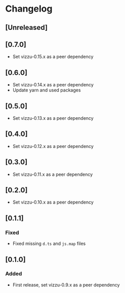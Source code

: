 # Changelog

## [Unreleased]

## [0.7.0]

-   Set vizzu-0.15.x as a peer dependency

## [0.6.0]

-   Set vizzu-0.14.x as a peer dependency
-   Update yarn and used packages

## [0.5.0]

-   Set vizzu-0.13.x as a peer dependency

## [0.4.0]

-   Set vizzu-0.12.x as a peer dependency

## [0.3.0]

-   Set vizzu-0.11.x as a peer dependency

## [0.2.0]

-   Set vizzu-0.10.x as a peer dependency

## [0.1.1]

### Fixed

-   Fixed missing `d.ts` and `js.map` files

## [0.1.0]

### Added

-   First release, set vizzu-0.9.x as a peer dependency
